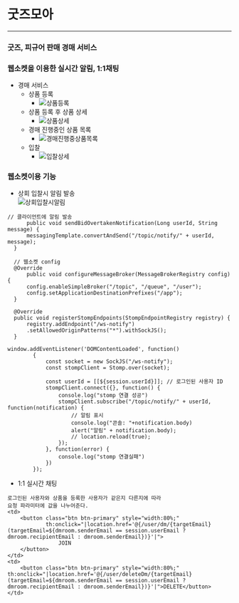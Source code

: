 # 굿즈모아

----
### 굿즈, 피규어 판매 경매 서비스
### 웹소켓을 이용한 실시간 알림, 1:1채팅

- 경매 서비스
  + 상품 등록
    + ![상품등록](https://github.com/user-attachments/assets/652051ed-16c2-4c75-a2bb-b663ce91f381)
  + 상품 등록 후 상품 상세
    + ![상품상세](https://github.com/user-attachments/assets/1e626c1d-9d75-4849-bc75-39097fe3eac4)
  + 경매 진행중인 상품 목록
    + ![경매진행중상품목록](https://github.com/user-attachments/assets/7370d59d-7b10-4f8d-ae02-ea3beb67356c)
  + 입찰
    + ![입찰상세](https://github.com/user-attachments/assets/9f6e4316-0cd3-4884-b704-d78bbeabb9e2)
### **웹소켓이용 기능** 
  + 상회 입찰시 알림 발송  
  ![상회입찰시알림](https://github.com/user-attachments/assets/9e6512df-6f52-4815-a184-ac59dedd4852)
```  
// 클라이언트에 알림 발송       
      public void sendBidOvertakenNotification(Long userId, String message) {
      messagingTemplate.convertAndSend("/topic/notify/" + userId, message);
  }
```
```
  // 웹소켓 config
  @Override
      public void configureMessageBroker(MessageBrokerRegistry config) {
      config.enableSimpleBroker("/topic", "/queue", "/user");
      config.setApplicationDestinationPrefixes("/app");
  }

  @Override
  public void registerStompEndpoints(StompEndpointRegistry registry) {
      registry.addEndpoint("/ws-notify")
      .setAllowedOriginPatterns("*").withSockJS();
  }
  ```
```
window.addEventListener('DOMContentLoaded', function()
        {
            const socket = new SockJS("/ws-notify");
            const stompClient = Stomp.over(socket);

            const userId = [[${session.userId}]]; // 로그인된 사용자 ID
            stompClient.connect({}, function() {
                console.log("stomp 연결 성공")
                stompClient.subscribe("/topic/notify/" + userId, function(notification) {
                    // 알림 표시
                    console.log("콘솔: "+notification.body)
                    alert("알림" + notification.body);
                    // location.reload(true);
                });
            }, function(error) {
                console.log("stomp 연결실패")
            })
        });
```
  + 1:1 실시간 채팅
```
로그인된 사용자와 상품을 등록한 사용자가 같은지 다른지에 따라
요청 파라미터에 값을 나누어준다.
<td>
    <button class="btn btn-primary" style="width:80%;"
            th:onclick="|location.href='@{/user/dm/{targetEmail}(targetEmail=${dmroom.senderEmail == session.userEmail ? dmroom.recipientEmail : dmroom.senderEmail})}'|">
                JOIN
    </button>
</td>
<td>
    <button class="btn btn-primary" style="width:80%;" th:onclick="|location.href='@{/user/deleteDm/{targetEmail}(targetEmail=${dmroom.senderEmail == session.userEmail ? dmroom.recipientEmail : dmroom.senderEmail})}'|">DELETE</button>
</td>
```
